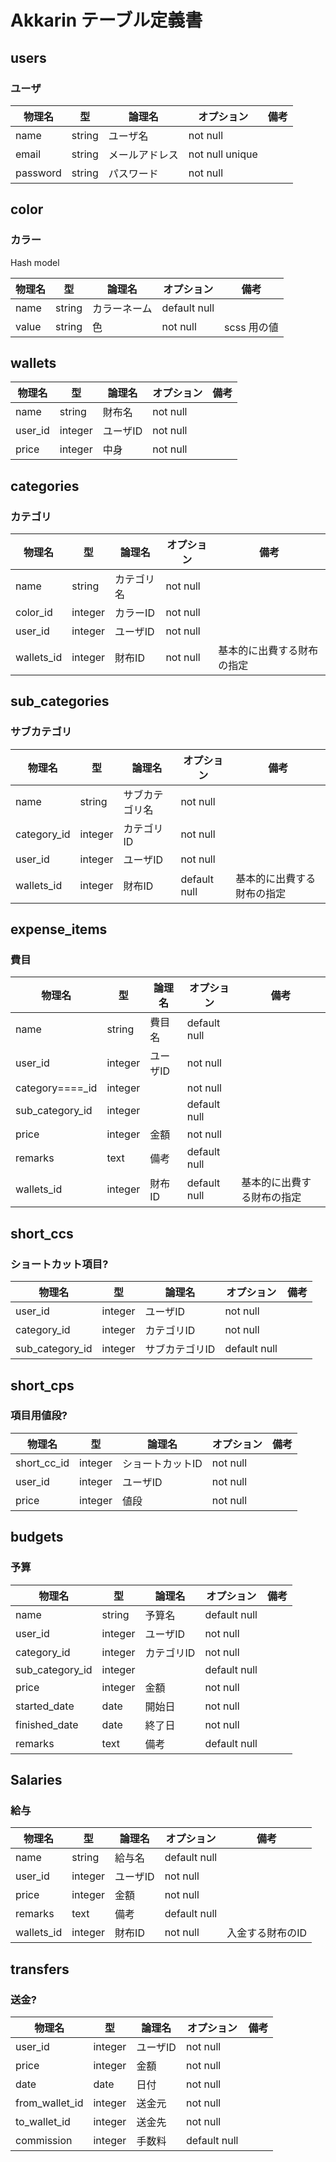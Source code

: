 # Akkarin テーブル定義書

## users
### ユーザ

|物理名|型|論理名|オプション|備考|
|-|-|-|-|-|
|name|string|ユーザ名|not null| |
|email|string|メールアドレス|not null unique||
|password|string|パスワード|not null||

## color
### カラー
Hash model

|物理名|型|論理名|オプション|備考|
|-----|--|-----|-------|---|
|name|string |カラーネーム|default null| |
|value|string|色|not null|scss 用の値|

## wallets
|物理名|型|論理名|オプション|備考|
|-|-|-|-|-|
|name|string|財布名|not null|  |
|user_id|integer|ユーザID|not null||
|price|integer|中身|not null||

## categories
### カテゴリ

|物理名|型|論理名|オプション|備考|
|-|-|-|-|-|
|name|string|カテゴリ名|not null|  |
|color_id|integer|カラーID|not null||
|user_id|integer|ユーザID|not null||
|wallets_id|integer|財布ID|not null|基本的に出費する財布の指定|

## sub_categories
### サブカテゴリ
|物理名|型|論理名|オプション|備考|
|-|-|-|-|-|
|name|string|サブカテゴリ名|not null|  |
|category_id|integer|カテゴリID|not null||
|user_id|integer|ユーザID|not null||
|wallets_id|integer|財布ID|default null|基本的に出費する財布の指定|

## expense_items
### 費目

|物理名|型|論理名|オプション|備考|
|-|-|-|-|-|
|name|string|費目名|default null| |
|user_id|integer|ユーザID|not null | |
|category====_id|integer| |not null | |
|sub_category_id|integer | |default null| |
|price|integer|金額|not null| |
|remarks|text|備考|default null| |
|wallets_id|integer|財布ID|default null|基本的に出費する財布の指定|

## short_ccs
### ショートカット項目?

|物理名|型|論理名|オプション|備考|
|-|-|-|-|-|
|user_id|integer|ユーザID|not null| |
|category_id|integer|カテゴリID|not null| |
|sub_category_id|integer|サブカテゴリID|default null| |

## short_cps
### 項目用値段?

|物理名|型|論理名|オプション|備考|
|-|-|-|-|-|
|short_cc_id|integer|ショートカットID|not null | |
|user_id|integer|ユーザID|not null| |
|price|integer|値段|not null| |

## budgets
### 予算
|物理名|型|論理名|オプション|備考|
|-|-|-|-|-|
|name|string|予算名|default null| |
|user_id|integer|ユーザID|not null | |
|category_id|integer|カテゴリID |not null | |
|sub_category_id|integer | |default null| |
|price|integer|金額|not null| |
|started_date|date|開始日|not null||
|finished_date|date|終了日|not null||
|remarks|text|備考|default null| |

## Salaries
### 給与

|物理名|型|論理名|オプション|備考|
|-|-|-|-|-|
|name|string|給与名|default null | |
|user_id|integer|ユーザID|not null||
|price|integer|金額|not null||
|remarks|text|備考|default null||
|wallets_id|integer|財布ID|not null|入金する財布のID|

## transfers
### 送金?
|物理名|型|論理名|オプション|備考|
|-|-|-|-|-|
|user_id|integer|ユーザID|not null||
|price|integer|金額|not null||
|date|date|日付|not null||
|from_wallet_id|integer|送金元|not null||
|to_wallet_id|integer|送金先|not null||
|commission|integer|手数料|default null||

